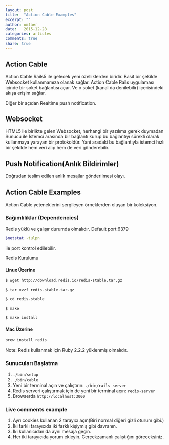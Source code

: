 ```yaml
---
layout: post
title:  "Action Cable Examples"
excerpt: ""
author: omfaer
date:   2015-12-28
categories: articles
comments: true
share: true
---
```


## Action Cable

Action Cable Rails5 ile gelecek yeni özelliklerden biridir.
Basit bir şekilde Websocket kullanmamıza olanak sağlar.
Action Cable Rails uygulaması içinde bir soket bağlantısı açar. Ve o soket (kanal da denilebilir) içerisindeki akışa
erişim sağlar.

Diğer bir açıdan Realtime push notification.

## Websocket

HTML5 ile birlikte gelen Websocket, herhangi bir yazılıma gerek duymadan Sunucu ile İstemci arasında bir bağlantı kurup
bu bağlantıyı sürekli olarak kullanmaya yarayan bir protokoldür.
Yani aradaki bu bağlantıyla istemci hızlı bir şekilde hem veri alıp hem de veri gönderebilir.

## Push Notification(Anlık Bildirimler)

Doğrudan teslim edilen anlık mesajlar gönderilmesi olayı.

## Action Cable Examples

Action Cable yeteneklerini sergileyen örneklerden oluşan bir koleksiyon.

### Bağımlılıklar (Dependencies)

Redis yüklü ve çalışır durumda olmalıdır. Default port:6379

```bash
$netstat -tulpn
```
 ile port kontrol edilebilir.

Redis Kurulumu

#### Linux Üzerine

```bash
$ wget http://download.redis.io/redis-stable.tar.gz
```
```bash
$ tar xvzf redis-stable.tar.gz
```

```bash
$ cd redis-stable
```
```bash
$ make
```

```bash
$ make install
```

#### Mac Üzerine
```bash
brew install redis
```

Note: Redis kullanmak için Ruby 2.2.2 yüklenmiş olmalıdır.


### Sunucuları Başlatma

1. `./bin/setup`
2. `./bin/cable`
3. Yeni bir terminal açın ve çalıştırın: `./bin/rails server`
4. Redis serveri çalıştırmak için de yeni bir terminal açın: `redis-server`
4. Browserda `http://localhost:3000`

### Live comments example

1. Ayrı cookies kullanan 2 tarayıcı açın(Biri normal diğeri gizli oturum gibi.)
2. İki farklı tarayıcıda iki farklı kişiymiş gibi davranın.
3. İki kullanıcıdan da aynı mesaja geçin.
4. Her iki tarayıcıda yorum ekleyin. Gerçekzamanlı çalıştığını göreceksiniz.
